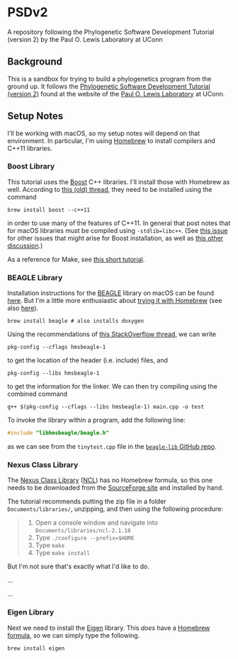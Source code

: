 # PSDv2

A repository following the Phylogenetic Software Development Tutorial (version 2) by the Paul O. Lewis Laboratory at UConn

## Background

This is a sandbox for trying to build a phylogenetics program from the ground up.  It follows the [Phylogenetic Software Development Tutorial (version 2)](https://phylogeny.uconn.edu/phylogenetic-software-development-tutorial-v2/) found at the website of the [Paul O. Lewis Laboratory](https://phylogeny.uconn.edu/) at UConn.

## Setup Notes

I'll be working with macOS, so my setup notes will depend on that environment.  In particular, I'm using [Homebrew](https://brew.sh/) to install compilers and C++11 libraries.

### Boost Library

This tutorial uses the [Boost](http://www.boost.org/) C++ libraries.  I'll install those with Homebrew as well.  According to [this (old) thread](https://stackoverflow.com/questions/18139710/using-c11-in-macos-x-and-compiled-boost-libraries-conundrum), they need to be installed using the command

```
brew install boost --c++11
```

in order to use many of the features of C++11.  In general that post notes that for macOS libraries must be compiled using `-stdlib=libc++`.  (See [this issue](https://github.com/Homebrew/brew/issues/139) for other issues that might arise for Boost installation, as well as [this other discussion](https://github.com/Homebrew/legacy-homebrew/issues/25986).)

As a reference for Make, see [this short tutorial](http://www.cs.colby.edu/maxwell/courses/tutorials/maketutor/).

### BEAGLE Library

Installation instructions for the [BEAGLE](https://github.com/beagle-dev/beagle-lib) library on macOS can be found [here](https://github.com/beagle-dev/beagle-lib/wiki/MacInstallInstructions).  But I'm a little more enthusiastic about [trying it with Homebrew](https://github.com/Homebrew/homebrew-science/blob/master/beagle.rb) (see also [here](http://braumeister.org/repos/Homebrew/homebrew-science/formula/beagle)).

```
brew install beagle # also installs doxygen
```

Using the recommendations of [this StackOverflow thread](https://stackoverflow.com/questions/34340578/installing-c-libraries-on-os-x), we can write

```
pkg-config --cflags hmsbeagle-1
```

to get the location of the header (i.e. include) files, and

```
pkg-config --libs hmsbeagle-1
```

to get the information for the linker.  We can then try compiling using the combined command

```
g++ $(pkg-config --cflags --libs hmsbeagle-1) main.cpp -o test
```

To invoke the library within a program, add the following line:

```c++
#include "libhmsbeagle/beagle.h"
```

as we can see from the `tinytest.cpp` file in the [`beagle-lib` GitHub repo](https://github.com/beagle-dev/beagle-lib/blob/master/examples/tinytest/tinytest.cpp).

### Nexus Class Library

The [Nexus Class Library](https://phylogeny.uconn.edu/tutorial-v2/part-1-ide-project-v2/setting-up-the-ncl-library-v2/) ([NCL](https://phylogeny.uconn.edu/tutorial-v2/part-1-ide-project-v2/setting-up-the-ncl-library-v2/)) has no Homebrew formula, so this one needs to be downloaded from the [SourceForge site](https://sourceforge.net/projects/ncl/) and installed by hand.

The tutorial recommends putting the zip file in a folder `Documents/libraries/`, unzipping, and then using the following procedure:


> 1. Open a console window and navigate into `Documents/libraries/ncl-2.1.18`
> 2. Type `./configure --prefix=$HOME`
> 3. Type `make`
> 4. Type `make install`


But I'm not sure that's exactly what I'd like to do.

...

...

### Eigen Library

Next we need to install the [Eigen]() library.  This *does* have a [Homebrew formula](http://brewformulas.org/Eigen), so we can simply type the following.

```
brew install eigen
```

